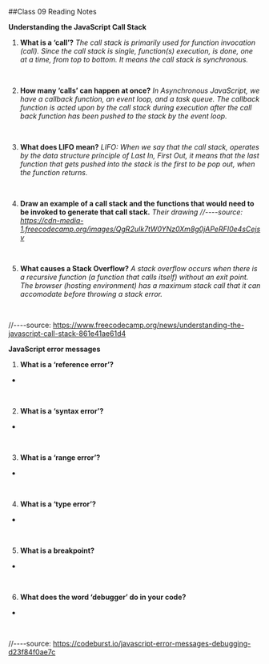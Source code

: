 ##Class 09 Reading Notes

**Understanding the JavaScript Call Stack**

1. **What is a ‘call’?**
*The call stack is primarily used for function invocation (call). Since the call stack is single, function(s) execution, is done, one at a time, from top to bottom. It means the call stack is synchronous.*
<br>

2. **How many ‘calls’ can happen at once?**
*In Asynchronous JavaScript, we have a callback function, an event loop, and a task queue. The callback function is acted upon by the call stack during execution after the call back function has been pushed to the stack by the event loop.*
<br>

3. **What does LIFO mean?**
*LIFO: When we say that the call stack, operates by the data structure principle of Last In, First Out, it means that the last function that gets pushed into the stack is the first to be pop out, when the function returns.*
<br>

4. **Draw an example of a call stack and the functions that would need to be invoked to generate that call stack.**
*Their drawing //----source: https://cdn-media-1.freecodecamp.org/images/QgR2uIk7tW0YNz0Xm8g0jAPeRFI0e4sCejsv*
<br>

5. **What causes a Stack Overflow?**
*A stack overflow occurs when there is a recursive function (a function that calls itself) without an exit point. The browser (hosting environment) has a maximum stack call that it can accomodate before throwing a stack error.*
<br>


//----source: https://www.freecodecamp.org/news/understanding-the-javascript-call-stack-861e41ae61d4

**JavaScript error messages**

1. **What is a ‘reference error’?**
*
<br>

2. **What is a ‘syntax error’?**
*
<br>

3. **What is a ‘range error’?**
*
<br>

4. **What is a ‘type error’?**
*
<br>

5. **What is a breakpoint?**
*
<br>

6. **What does the word ‘debugger’ do in your code?**
*
<br>

//----source: https://codeburst.io/javascript-error-messages-debugging-d23f84f0ae7c
